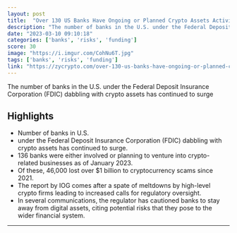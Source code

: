 ```yaml
---
layout: post
title:  "Over 130 US Banks Have Ongoing or Planned Crypto Assets Activities"
description: "The number of banks in the U.S. under the Federal Deposit Insurance Corporation (FDIC) dabbling with crypto assets has continued to surge"
date: "2023-03-10 09:10:18"
categories: ['banks', 'risks', 'funding']
score: 30
image: "https://i.imgur.com/CohNu6T.jpg"
tags: ['banks', 'risks', 'funding']
link: "https://zycrypto.com/over-130-us-banks-have-ongoing-or-planned-crypto-assets-activities/"
---
```


The number of banks in the U.S. under the Federal Deposit Insurance Corporation (FDIC) dabbling with crypto assets has continued to surge

## Highlights

- Number of banks in U.S.
- under the Federal Deposit Insurance Corporation (FDIC) dabbling with crypto assets has continued to surge.
- 136 banks were either involved or planning to venture into crypto-related businesses as of January 2023.
- Of these, 46,000 lost over $1 billion to cryptocurrency scams since 2021.
- The report by IOG comes after a spate of meltdowns by high-level crypto firms leading to increased calls for regulatory oversight.
- In several communications, the regulator has cautioned banks to stay away from digital assets, citing potential risks that they pose to the wider financial system.

---
